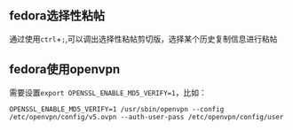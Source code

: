## fedora选择性粘帖
通过使用```ctrl```+```;```,可以调出选择性粘帖剪切版，选择某个历史复制信息进行粘帖

## fedora使用openvpn
需要设置```export OPENSSL_ENABLE_MD5_VERIFY=1```，比如：

```OPENSSL_ENABLE_MD5_VERIFY=1 /usr/sbin/openvpn --config /etc/openvpn/config/v5.ovpn --auth-user-pass /etc/openvpn/config/user```
